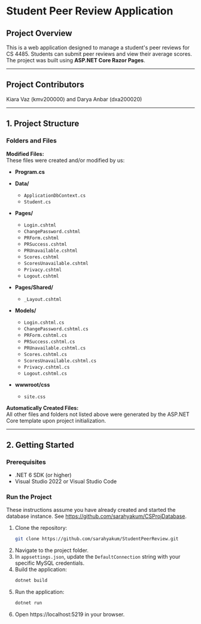 # Student Peer Review Application

## Project Overview  
This is a web application designed to manage a student's peer reviews for CS 4485. Students can submit peer reviews and view their average scores. 
The project was built using **ASP.NET Core Razor Pages**.

---
## Project Contributors  
Kiara Vaz (kmv200000) and Darya Anbar (dxa200020)

---
## 1. Project Structure

### Folders and Files

**Modified Files:**  
These files were created and/or modified by us:

- **Program.cs**

- **Data/**
   - `ApplicationDbContext.cs`
   - `Student.cs`

- **Pages/**
   - `Login.cshtml`
   - `ChangePassword.cshtml`
   - `PRForm.cshtml`
   - `PRSuccess.cshtml`
   - `PRUnavailable.cshtml`
   - `Scores.cshtml`
   - `ScoresUnavailable.cshtml`
   - `Privacy.cshtml`
   - `Logout.cshtml`

- **Pages/Shared/**  
   - `_Layout.cshtml`

- **Models/**
  - `Login.cshtml.cs`
  - `ChangePassword.cshtml.cs`
  - `PRForm.cshtml.cs`
  - `PRSuccess.cshtml.cs`
  - `PRUnavailable.cshtml.cs`
  - `Scores.cshtml.cs`
  - `ScoresUnavailable.cshtml.cs`
  - `Privacy.cshtml.cs`
  - `Logout.cshtml.cs`

- **wwwroot/css**
   - `site.css`

**Automatically Created Files:**  
All other files and folders not listed above were generated by the ASP.NET Core template upon project initialization.

---

## 2. Getting Started

### Prerequisites  
- .NET 6 SDK (or higher)  
- Visual Studio 2022 or Visual Studio Code  

### Run the Project  
These instructions assume you have already created and started the database instance. See https://github.com/sarahyakum/CSProjDatabase.

1. Clone the repository:  
   ```bash
   git clone https://github.com/sarahyakum/StudentPeerReview.git

2. Navigate to the project folder.
3. In `appsettings.json`, update the `DefaultConnection` string with your specific MySQL credentials.
4. Build the application:
   ```bash
   dotnet build
5. Run the application:
    ```bash
   dotnet run

6. Open https://localhost:5219 in your browser.
